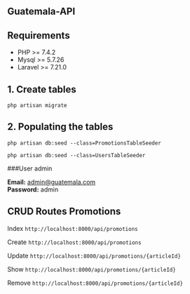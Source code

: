 ## Guatemala-API

Requirements
------------
 - PHP >= 7.4.2
 - Mysql >= 5.7.26
 - Laravel >= 7.21.0

## 1. Create tables
`php artisan migrate`

## 2. Populating the tables

`php artisan db:seed --class=PromotionsTableSeeder`

`php artisan db:seed --class=UsersTableSeeder`

###User admin

**Email:** admin@guatemala.com  
**Password:** admin

CRUD Routes Promotions
------------
 Index `http://localhost:8000/api/promotions`
 
 Create `http://localhost:8000/api/promotions`
 
 Update `http://localhost:8000/api/promotions/{articleId}`
 
 Show `http://localhost:8000/api/promotions/{articleId}`
 
 Remove `http://localhost:8000/api/promotions/{articleId}`
